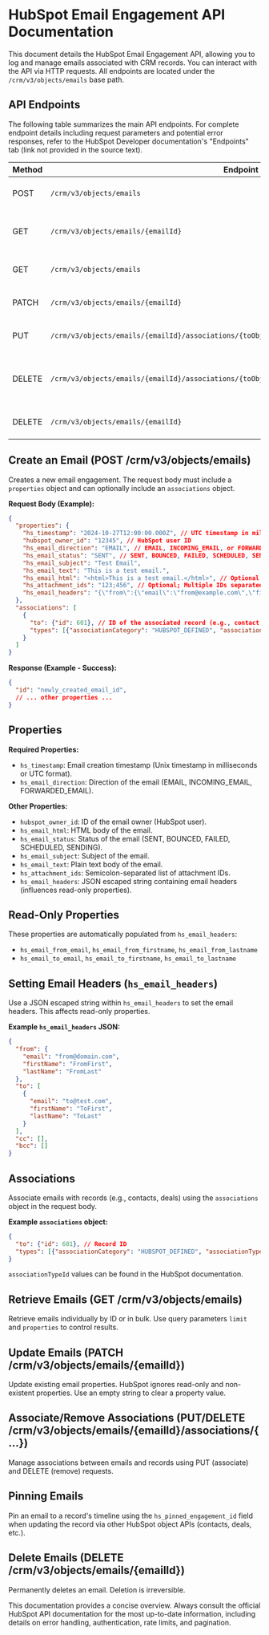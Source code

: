 # HubSpot Email Engagement API Documentation

This document details the HubSpot Email Engagement API, allowing you to log and manage emails associated with CRM records.  You can interact with the API via HTTP requests.  All endpoints are located under the `/crm/v3/objects/emails` base path.

## API Endpoints

The following table summarizes the main API endpoints.  For complete endpoint details including request parameters and potential error responses, refer to the HubSpot Developer documentation's "Endpoints" tab (link not provided in the source text).

| Method | Endpoint                     | Description                                                                    |
|--------|------------------------------|--------------------------------------------------------------------------------|
| POST   | `/crm/v3/objects/emails`      | Create a new email engagement.                                                  |
| GET    | `/crm/v3/objects/emails/{emailId}` | Retrieve a specific email engagement by ID.                                     |
| GET    | `/crm/v3/objects/emails`      | Retrieve a list of email engagements.                                           |
| PATCH  | `/crm/v3/objects/emails/{emailId}` | Update an existing email engagement.                                            |
| PUT    | `/crm/v3/objects/emails/{emailId}/associations/{toObjectType}/{toObjectId}/{associationTypeId}` | Associate an existing email with a record.                                     |
| DELETE | `/crm/v3/objects/emails/{emailId}/associations/{toObjectType}/{toObjectId}/{associationTypeId}` | Remove an association between an email and a record.                          |
| DELETE | `/crm/v3/objects/emails/{emailId}` | Delete an email engagement.                                                     |


##  Create an Email (POST /crm/v3/objects/emails)

Creates a new email engagement.  The request body must include a `properties` object and can optionally include an `associations` object.

**Request Body (Example):**

```json
{
  "properties": {
    "hs_timestamp": "2024-10-27T12:00:00.000Z", // UTC timestamp in milliseconds or ISO 8601 format
    "hubspot_owner_id": "12345", // HubSpot user ID
    "hs_email_direction": "EMAIL", // EMAIL, INCOMING_EMAIL, or FORWARDED_EMAIL
    "hs_email_status": "SENT", // SENT, BOUNCED, FAILED, SCHEDULED, SENDING
    "hs_email_subject": "Test Email",
    "hs_email_text": "This is a test email.",
    "hs_email_html": "<html>This is a test email.</html>", // Optional HTML body
    "hs_attachment_ids": "123;456", // Optional; Multiple IDs separated by semicolons
    "hs_email_headers": "{\"from\":{\"email\":\"from@example.com\",\"firstName\":\"From\",\"lastName\":\"User\"},\"to\":[{\"email\":\"to@example.com\",\"firstName\":\"To\",\"lastName\":\"User\"}]}" //JSON escaped string
  },
  "associations": [
    {
      "to": {"id": 601}, // ID of the associated record (e.g., contact, deal)
      "types": [{"associationCategory": "HUBSPOT_DEFINED", "associationTypeId": 210}] // Association type
    }
  ]
}
```

**Response (Example - Success):**

```json
{
  "id": "newly_created_email_id",
  // ... other properties ...
}
```


## Properties

**Required Properties:**

* `hs_timestamp`: Email creation timestamp (Unix timestamp in milliseconds or UTC format).
* `hs_email_direction`: Direction of the email (EMAIL, INCOMING_EMAIL, FORWARDED_EMAIL).

**Other Properties:**

* `hubspot_owner_id`: ID of the email owner (HubSpot user).
* `hs_email_html`: HTML body of the email.
* `hs_email_status`: Status of the email (SENT, BOUNCED, FAILED, SCHEDULED, SENDING).
* `hs_email_subject`: Subject of the email.
* `hs_email_text`: Plain text body of the email.
* `hs_attachment_ids`: Semicolon-separated list of attachment IDs.
* `hs_email_headers`: JSON escaped string containing email headers (influences read-only properties).


## Read-Only Properties

These properties are automatically populated from `hs_email_headers`:

* `hs_email_from_email`, `hs_email_from_firstname`, `hs_email_from_lastname`
* `hs_email_to_email`, `hs_email_to_firstname`, `hs_email_to_lastname`


## Setting Email Headers (`hs_email_headers`)

Use a JSON escaped string within `hs_email_headers` to set the email headers. This affects read-only properties.

**Example `hs_email_headers` JSON:**

```json
{
  "from": {
    "email": "from@domain.com",
    "firstName": "FromFirst",
    "lastName": "FromLast"
  },
  "to": [
    {
      "email": "to@test.com",
      "firstName": "ToFirst",
      "lastName": "ToLast"
    }
  ],
  "cc": [],
  "bcc": []
}
```


## Associations

Associate emails with records (e.g., contacts, deals) using the `associations` object in the request body.

**Example `associations` object:**

```json
{
  "to": {"id": 601}, // Record ID
  "types": [{"associationCategory": "HUBSPOT_DEFINED", "associationTypeId": 210}] // Association type
}
```

`associationTypeId` values can be found in the HubSpot documentation.


## Retrieve Emails (GET /crm/v3/objects/emails)

Retrieve emails individually by ID or in bulk. Use query parameters `limit` and `properties` to control results.


## Update Emails (PATCH /crm/v3/objects/emails/{emailId})

Update existing email properties.  HubSpot ignores read-only and non-existent properties.  Use an empty string to clear a property value.


## Associate/Remove Associations (PUT/DELETE /crm/v3/objects/emails/{emailId}/associations/{...})

Manage associations between emails and records using PUT (associate) and DELETE (remove) requests.


## Pinning Emails

Pin an email to a record's timeline using the `hs_pinned_engagement_id` field when updating the record via other HubSpot object APIs (contacts, deals, etc.).


## Delete Emails (DELETE /crm/v3/objects/emails/{emailId})

Permanently deletes an email.  Deletion is irreversible.



This documentation provides a concise overview.  Always consult the official HubSpot API documentation for the most up-to-date information, including details on error handling, authentication, rate limits, and pagination.
